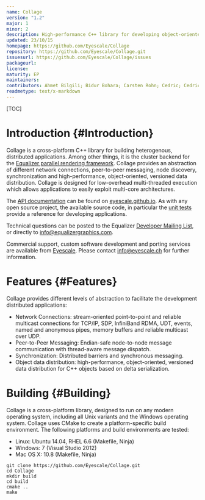 ```yaml
---
name: Collage
version: "1.2"
major: 1
minor: 2
description: High-performance C++ library for developing object-oriented distributed applications.
updated: 23/10/15
homepage: https://github.com/Eyescale/Collage
repository: https://github.com/Eyescale/Collage.git
issuesurl: https://github.com/Eyescale/Collage/issues
packageurl: 
license: 
maturity: EP
maintainers: 
contributors: Ahmet Bilgili; Bidur Bohara; Carsten Rohn; Cedric; Cedric Stalder; Daniel Nachbaur; Daniel Pfeifer; Dardo; Dardo D Kleiner; Enrique G. Paredes; Fabien Delalondre; Jafet Villafranca; Jaroslav Škarvada; John Biddiscombe; Juan Hernando; Julio Delgado; Lucas Peetz Dulley; Madhusudhanan Srinivasan; Martin Lambers; Marwan; Marwan Abdellah; Matthew Dawson; Maxim Makhinya; MichaelVlad; Oliver Elias; Philippe Robert; Raphael Dumusc; Rick Arkin; Sarah Amsellem; Stefan Eilemann; Stefan Hutter; Theo Diefenthal; Thomas McGuire; U-DE\daniel_nachbaur; ahmetbilgili; bilgili; cstalder; delyas; marwan-abdellah; nikolay_lukash; unknown
readmetype: text/x-markdown
---
```

[TOC]

# Introduction {#Introduction}

Collage is a cross-platform C++ library for building heterogenous, distributed
applications. Among other things, it is the cluster backend for the [Equalizer
parallel rendering framework](https://github.com/Eyescale/Equalizer). Collage
provides an abstraction of different network connections, peer-to-peer
messaging, node discovery, synchronization and high-performance,
object-oriented, versioned data distribution. Collage is designed for
low-overhead multi-threaded execution which allows applications to easily
exploit multi-core architectures.

The
[API documentation](http://eyescale.github.io/Collage-1.2/index.html) can be
found on [eyescale.github.io](http://eyescale.github.io/). As with any open
source project, the available source code, in particular the
[unit tests](https://github.com/Eyescale/Collage/tree/1.2/tests) provide a
reference for developing applications.

Technical questions can be posted to the Equalizer
[Developer Mailing List](http://www.equalizergraphics.com/cgi-bin/mailman/listinfo/eq-dev),
or directly to
[info@equalizergraphics.com](mailto:info@equalizergraphics.com?subject=Collage%20question).

Commercial support, custom software development and porting services are
available from [Eyescale](http://www.eyescale.ch). Please contact
[info@eyescale.ch](mailto:info@eyescale.ch?subject=Collage%20support)
for further information.

# Features {#Features}

Collage provides different levels of abstraction to facilitate the
development distributed applications:

* Network Connections: stream-oriented point-to-point and reliable multicast
  connections for TCP/IP, SDP, InfiniBand RDMA, UDT, events, named and anonymous
  pipes, memory buffers and reliable multicast over UDP.
* Peer-to-Peer Messaging: Endian-safe node-to-node message communication with
  thread-aware message dispatch.
* Synchronization: Distributed barriers and synchronous messaging.
* Object data distribution: high-performance, object-oriented, versioned data
  distribution for C++ objects based on delta serialization.

# Building {#Building}

Collage is a cross-platform library, designed to run on any modern operating
system, including all Unix variants and the Windows operating system. Collage
uses CMake to create a platform-specific build environment. The following
platforms and build environments are tested:

* Linux: Ubuntu 14.04, RHEL 6.6 (Makefile, Ninja)
* Windows: 7 (Visual Studio 2012)
* Mac OS X: 10.8 (Makefile, Ninja)

~~~
git clone https://github.com/Eyescale/Collage.git
cd Collage
mkdir build
cd build
cmake ..
make
~~~

